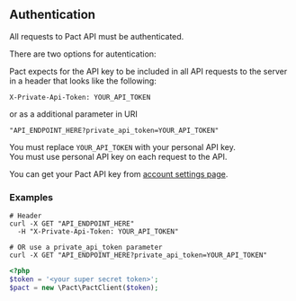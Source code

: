 ## Authentication

All requests to Pact API must be authenticated.

There are two options for autentication:

Pact expects for the API key to be included in all API requests to the server in a header that looks like the following:

`X-Private-Api-Token: YOUR_API_TOKEN`

or as a additional parameter in URI

`"API_ENDPOINT_HERE?private_api_token=YOUR_API_TOKEN"`

<aside class="notice">
You must replace <code>YOUR_API_TOKEN</code> with your personal API key.
</aside>

<aside class="warning">
You must use personal API key on each request to the API.
</aside>

You can get your Pact API key from [account settings page](https://app.pact.im/account).


### Examples

```shell
# Header
curl -X GET "API_ENDPOINT_HERE"
  -H "X-Private-Api-Token: YOUR_API_TOKEN"

# OR use a private_api_token parameter
curl -X GET "API_ENDPOINT_HERE?private_api_token=YOUR_API_TOKEN"
```

```php
<?php
$token = '<your super secret token>';
$pact = new \Pact\PactClient($token);
```
